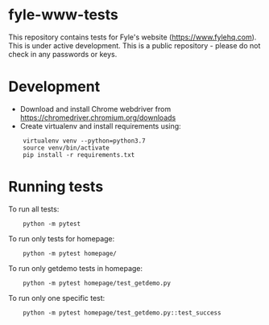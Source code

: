 # fyle-www-tests

This repository contains tests for Fyle's website (https://www.fylehq.com). This is under active development.
This is a public repository - please do not check in any passwords or keys.

# Development

* Download and install Chrome webdriver from https://chromedriver.chromium.org/downloads
* Create virtualenv and install requirements using:

```
    virtualenv venv --python=python3.7
    source venv/bin/activate
    pip install -r requirements.txt
```

# Running tests

To run all tests:

```
    python -m pytest
```

To run only tests for homepage:

```
    python -m pytest homepage/
```

To run only getdemo tests in homepage:

```
    python -m pytest homepage/test_getdemo.py
```

To run only one specific test:

```    
    python -m pytest homepage/test_getdemo.py::test_success
```